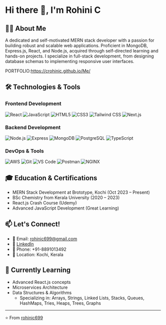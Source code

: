 # Hi there 👋, I'm Rohini C

## 👨‍💻 About Me
A dedicated and self-motivated MERN stack developer with a passion for building robust and scalable web applications. Proficient in MongoDB, Express.js, React, and Node.js, acquired through self-directed learning and hands-on projects. I specialize in full-stack development, from designing database schemas to implementing responsive user interfaces.

PORTFOLIO:https://crohinic.github.io/Me/

## 🛠️ Technologies & Tools
### Frontend Development
![React](https://img.shields.io/badge/-React-61DAFB?style=flat&logo=react&logoColor=black)
![JavaScript](https://img.shields.io/badge/-JavaScript-F7DF1E?style=flat&logo=javascript&logoColor=black)
![HTML5](https://img.shields.io/badge/-HTML5-E34F26?style=flat&logo=html5&logoColor=white)
![CSS3](https://img.shields.io/badge/-CSS3-1572B6?style=flat&logo=css3&logoColor=white)
![Tailwind CSS](https://img.shields.io/badge/-Tailwind_CSS-38B2AC?style=flat&logo=tailwind-css&logoColor=white)
![Next.js](https://img.shields.io/badge/-Next.js-000000?style=flat&logo=next.js&logoColor=white)

### Backend Development
![Node.js](https://img.shields.io/badge/-Node.js-339933?style=flat&logo=node.js&logoColor=white)
![Express](https://img.shields.io/badge/-Express-000000?style=flat&logo=express&logoColor=white)
![MongoDB](https://img.shields.io/badge/-MongoDB-47A248?style=flat&logo=mongodb&logoColor=white)
![PostgreSQL](https://img.shields.io/badge/-PostgreSQL-336791?style=flat&logo=postgresql&logoColor=white)
![TypeScript](https://img.shields.io/badge/-TypeScript-3178C6?style=flat&logo=typescript&logoColor=white)

### DevOps & Tools
![AWS](https://img.shields.io/badge/-AWS-232F3E?style=flat&logo=amazon-aws&logoColor=white)
![Git](https://img.shields.io/badge/-Git-F05032?style=flat&logo=git&logoColor=white)
![VS Code](https://img.shields.io/badge/-VS_Code-007ACC?style=flat&logo=visual-studio-code&logoColor=white)
![Postman](https://img.shields.io/badge/-Postman-FF6C37?style=flat&logo=postman&logoColor=white)
![NGINX](https://img.shields.io/badge/-NGINX-009639?style=flat&logo=nginx&logoColor=white)



## 🎓 Education & Certifications
- MERN Stack Development at Brototype, Kochi (Oct 2023 – Present)
- BSc Chemistry from Kerala University (2020 – 2023)
- React.js Crash Course (Udemy)
- Advanced JavaScript Development (Great Learning)

## 📫 Let's Connect!
- 📧 Email: rohinic699@gmail.com
- 💼 [LinkedIn](www.linkedin.com/in/rohini-c-1088012b6)
- 📱 Phone: +91-8891013492
- 📍 Location: Kochi, Kerala

## 🌱 Currently Learning
- Advanced React.js concepts
- Microservices Architecture
- Data Structures & Algorithms
  - Specializing in: Arrays, Strings, Linked Lists, Stacks, Queues, HashMaps, Tries, Heaps, Trees, Graphs


---
⭐️ From [rohinic699](https://github.com/cRohinic)
